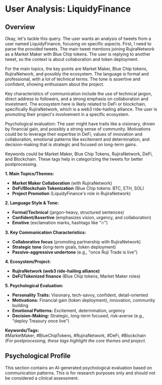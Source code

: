 # User Analysis: LiquidyFinance

## Overview

<think>
Okay, let's tackle this query. The user wants an analysis of tweets from a user named LiquidyFinance, focusing on specific aspects. First, I need to parse the provided tweets. The main tweet mentions joining RujiraNetwork as a Market Maker with Blue Chip tokens. The user is replying to another tweet, so the context is about collaboration and token deployment.

For the main topics, the key points are Market Maker, Blue Chip tokens, RujiraNetwork, and possibly the ecosystem. The language is formal and professional, with a lot of technical terms. The tone is assertive and confident, showing enthusiasm about the project.

Key characteristics of communication include the use of technical jargon, direct address to followers, and a strong emphasis on collaboration and investment. The ecosystem here is likely related to DeFi or blockchain, specifically RujiraNetwork, which is a web3 ride-hailing alliance. The user is promoting their project's involvement in a specific ecosystem.

Psychological evaluation: The user might have traits like a visionary, driven by financial gain, and possibly a strong sense of community. Motivations could be to leverage their expertise in DeFi, values of innovation and collaboration, emotional patterns like excitement and determination, and decision-making that is strategic and focused on long-term gains.

Keywords could be Market Maker, Blue Chip Tokens, RujiraNetwork, DeFi, and Blockchain. These tags help in categorizing the tweets for better postprocessing.
</think>

**1. Main Topics/Themes:**  
- **Market Maker Collaboration** (with RujiraNetwork)  
- **DeFi/Blockchain Tokenization** (Blue Chip tokens: BTC, ETH, SOL)  
- **Project Promotion** (LiquidyFinance's role in RujiraNetwork)  

**2. Language Style & Tone:**  
- **Formal/Technical** (jargon-heavy, structured sentences)  
- **Confident/Assertive** (emphasizes vision, urgency, and collaboration)  
- **Emotive** (exclamation marks, hashtags like "🔥")  

**3. Key Communication Characteristics:**  
- **Collaborative focus** (promoting partnership with RujiraNetwork)  
- **Strategic tone** (long-term goals, token deployment)  
- **Passive-aggressive undertone** (e.g., "once Ruji Trade is live")  

**4. Ecosystem/Project:**  
- **RujiraNetwork (web3 ride-hailing alliance)**  
- **DeFi/Tokenized finance** (Blue Chip tokens, Market Maker roles)  

**5. Psychological Evaluation:**  
- **Personality Traits:** Visionary, tech-savvy, confident, detail-oriented  
- **Motivations:** Financial gain (token deployment), innovation, community building  
- **Emotional Patterns:** Excitement, determination, urgency  
- **Decision-Making:** Strategic, long-term focused, risk-averse (e.g., "deploy Treasury once live")  

**Keywords/Tags:**  
#MarketMaker, #BlueChipTokens, #RujiraNetwork, #DeFi, #Blockchain  
*(For postprocessing, these tags highlight the core themes and project.*

## Psychological Profile

This section contains an AI-generated psychological evaluation based on communication patterns. This is for research purposes only and should not be considered a clinical assessment.
